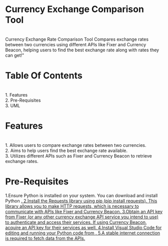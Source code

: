 # Currency Exchange Comparison Tool
<br>
Currency Exchange Rate Comparison Tool Compares exchange rates between two currencies using different APIs like Fixer and Currency Beacon, helping users to find the best exchange rate along with rates they can get!"

# Table Of Contents
<br>
1. Features <br>
2. Pre-Requisites <br>
3. UML <br>

# Features
<br>
1. Allows users to compare exchange rates between two currencies.<br style="line-height: 0.5;"> 
2. Aims to help users find the best exchange rate available.<br  style="line-height: 0.5;"> 
3. Utilizes different APIs such as Fixer and Currency Beacon to retrieve exchange rates.<br style="line-height: 0.5;"> 

# Pre-Requisites

1.Ensure Python is installed on your system. You can download and install Python <a href="https://www.python.org/ftp/python/3.12.1/python-3.12.1-amd64.exe">.
2.Install the Requests library using pip (pip install requests). This library allows you to make HTTP requests, which is necessary to communicate with APIs like Fixer and Currency Beacon.
3.Obtain an API key from Fixer (or any other currency exchange API service you intend to use) to authenticate and access their services. If using Currency Beacon, acquire an API key for their services as well.
4.Install Visual Studio Code for editing and running your Python code from <a href="https://code.visualstudio.com/download">.
5.A stable internet connection is required to fetch data from the APIs.

